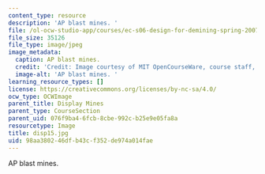 ```yaml
---
content_type: resource
description: 'AP blast mines. '
file: /ol-ocw-studio-app/courses/ec-s06-design-for-demining-spring-2007/98aa380246dfb43cf352de974a014fae_disp15.jpg
file_size: 35126
file_type: image/jpeg
image_metadata:
  caption: AP blast mines.
  credit: 'Credit: Image courtesy of MIT OpenCourseWare, course staff, and students.'
  image-alt: 'AP blast mines. '
learning_resource_types: []
license: https://creativecommons.org/licenses/by-nc-sa/4.0/
ocw_type: OCWImage
parent_title: Display Mines
parent_type: CourseSection
parent_uid: 076f9ba4-6fcb-8cbe-992c-b25e9e05fa8a
resourcetype: Image
title: disp15.jpg
uid: 98aa3802-46df-b43c-f352-de974a014fae
---
```

AP blast mines. 